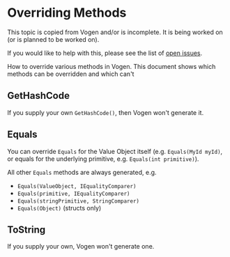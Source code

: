 # Overriding Methods

<note>
This topic is copied from Vogen and/or is incomplete. It is being worked on (or is planned
to be worked on). 

If you would like to help with this, please see the list of [open issues](https://github.com/SteveDunn/Intellenum/issues).
</note>


<card-summary>
How to override various methods in Vogen. This document shows which methods can be overridden and which can't
</card-summary>

## GetHashCode

If you supply your own `GetHashCode()`, then Vogen won't generate it.

## Equals

You can override `Equals` for the Value Object itself (e.g. `Equals(MyId myId)`, or equals for the underlying 
primitive, e.g. `Equals(int primitive)`).

All other `Equals` methods are always generated, e.g.

* `Equals(ValueObject, IEqualityComparer)`
* `Equals(primitive, IEqualityComparer)`
* `Equals(stringPrimitive, StringComparer)`
* `Equals(Object)` (structs only)

## ToString
If you supply your own, Vogen won't generate one.